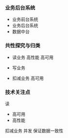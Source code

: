 ### 业务后台系统

- 业务前台系统
- 业务后台系统
- 数据中台

### 共性探究与归类
- 读业务
    高性能 高可用
  
- 写业务
- 扣减业务
    高可用
  



### 技术关注点

读
- 高可用
- 高性能


扣减业务
    并发
    保证数据一致性


